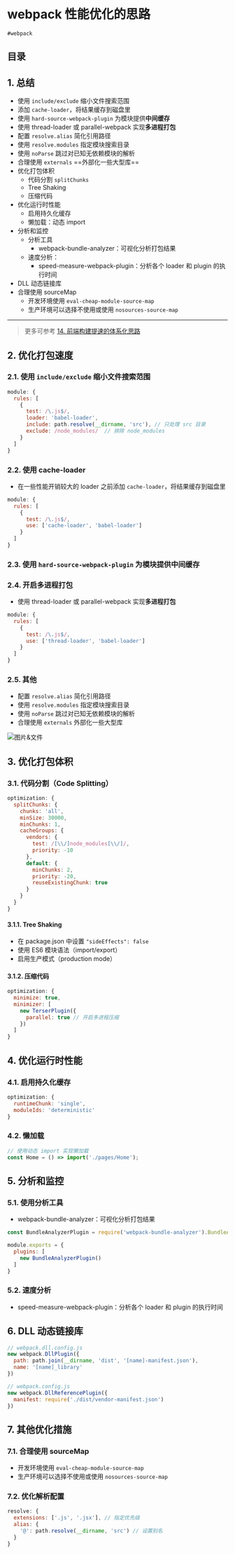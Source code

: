
# webpack 性能优化的思路

`#webpack` 


## 目录
<!-- toc -->
 ## 1. 总结 

- 使用 `include/exclude` 缩小文件搜索范围
- 添加 `cache-loader`，将结果缓存到磁盘里
- 使用 `hard-source-webpack-plugin` 为模块提供**中间缓存**
- 使用 thread-loader 或 parallel-webpack 实现**多进程打包**
- 配置 `resolve.alias` 简化引用路径
- 使用 `resolve.modules` 指定模块搜索目录
- 使用 `noParse` 跳过对已知无依赖模块的解析
- 合理使用 `externals` ==外部化一些大型库==
- 优化打包体积
	- 代码分割 `splitChunks`
	- Tree Shaking
	- 压缩代码
- 优化运行时性能
	- 启用持久化缓存
	- 懒加载：动态 import
- 分析和监控
	- 分析工具
		- webpack-bundle-analyzer：可视化分析打包结果
	- 速度分析：
		- speed-measure-webpack-plugin：分析各个 loader 和 plugin 的执行时间
- DLL 动态链接库
- 合理使用 sourceMap
	- 开发环境使用 `eval-cheap-module-source-map`
	- 生产环境可以选择不使用或使用 `nosources-source-map`

---


> 更多可参考 [14.  前端构建提速的体系化思路](/post/mRn2vb3Q.html)

## 2. 优化打包速度

### 2.1. 使用 `include/exclude` 缩小文件搜索范围

```javascript
module: {
  rules: [
    {
      test: /\.js$/,
      loader: 'babel-loader',
      include: path.resolve(__dirname, 'src'), // 只处理 src 目录
      exclude: /node_modules/  // 排除 node_modules
    }
  ]
}
```

### 2.2. 使用 cache-loader

- 在一些性能开销较大的 loader 之前添加 `cache-loader`，将结果缓存到磁盘里

```javascript
module: {
  rules: [
    {
      test: /\.js$/,
      use: ['cache-loader', 'babel-loader']
    }
  ]
}
```

### 2.3. 使用 `hard-source-webpack-plugin` 为模块提供**中间缓存**

### 2.4. 开启多进程打包

- 使用 thread-loader 或 parallel-webpack 实现**多进程打包**

```javascript
module: {
  rules: [
    {
      test: /\.js$/,
      use: ['thread-loader', 'babel-loader']
    }
  ]
}
```

### 2.5. 其他

- 配置 `resolve.alias` 简化引用路径
- 使用 `resolve.modules` 指定模块搜索目录
- 使用 `noParse` 跳过对已知无依赖模块的解析
- 合理使用 `externals` 外部化一些大型库

![图片&文件](./files/20241101-74.png)

## 3. 优化打包体积

### 3.1. 代码分割（Code Splitting）

```javascript hl:2
optimization: {
  splitChunks: {
    chunks: 'all',
    minSize: 30000,
    minChunks: 1,
    cacheGroups: {
      vendors: {
        test: /[\\/]node_modules[\\/]/,
        priority: -10
      },
      default: {
        minChunks: 2,
        priority: -20,
        reuseExistingChunk: true
      }
    }
  }
}
```

#### 3.1.1. Tree Shaking

- 在 package.json 中设置 `"sideEffects": false`
- 使用 ES6 模块语法（import/export）
- 启用生产模式（production mode）

#### 3.1.2. 压缩代码

```javascript
optimization: {
  minimize: true,
  minimizer: [
    new TerserPlugin({
      parallel: true // 开启多进程压缩
    })
  ]
}
```

## 4. 优化运行时性能

### 4.1. 启用持久化缓存

```javascript
optimization: {
  runtimeChunk: 'single',
  moduleIds: 'deterministic'
}
```

### 4.2. 懒加载

```javascript
// 使用动态 import 实现懒加载
const Home = () => import('./pages/Home');
```

## 5. 分析和监控

### 5.1. 使用分析工具

- webpack-bundle-analyzer：可视化分析打包结果
```javascript
const BundleAnalyzerPlugin = require('webpack-bundle-analyzer').BundleAnalyzerPlugin;

module.exports = {
  plugins: [
    new BundleAnalyzerPlugin()
  ]
}
```

### 5.2. 速度分析

- speed-measure-webpack-plugin：分析各个 loader 和 plugin 的执行时间

## 6. DLL 动态链接库

```javascript
// webpack.dll.config.js
new webpack.DllPlugin({
  path: path.join(__dirname, 'dist', '[name]-manifest.json'),
  name: '[name]_library'
})

// webpack.config.js
new webpack.DllReferencePlugin({
  manifest: require('./dist/vendor-manifest.json')
})
```

## 7. 其他优化措施

### 7.1. 合理使用 sourceMap

- 开发环境使用 `eval-cheap-module-source-map`
- 生产环境可以选择不使用或使用 `nosources-source-map`

### 7.2. 优化解析配置

```javascript
resolve: {
  extensions: ['.js', '.jsx'], // 指定优先级
  alias: {
    '@': path.resolve(__dirname, 'src') // 设置别名
  }
}
```

